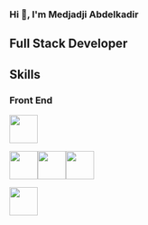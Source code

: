 ### Hi 👋, l'm Medjadji Abdelkadir
## Full Stack Developer
## Skills
### Front End
[<img src="https://www.vectorlogo.zone/logos/w3_html5/w3_html5-icon.svg" width="50px" height="50px">](https://www.w3.org/TR/CSS/#css)


<img src="https://www.vectorlogo.zone/logos/w3_css/w3_css-icon.svg"  width="50px" height="50px"><img src="https://www.vectorlogo.zone/logos/tailwindcss/tailwindcss-icon.svg"  width="50px" height="50px"><img src="https://www.vectorlogo.zone/logos/getbootstrap/getbootstrap-icon.svg"  width="50px" height="50px">



<img src=""  width="50px" height="50px">

<!--
**MedjadjiAbdelkadir/MedjadjiAbdelkadir** is a ✨ _special_ ✨ repository because its `README.md` (this file) appears on your GitHub profile.

## My Content :

Here are some ideas to get you started:

- 🔭 I’m currently working on ...
- 🌱 I’m currently learning ...
- 👯 I’m looking to collaborate on ...
- 🤔 I’m looking for help with ...
- 💬 Ask me about ...
- 📫 How to reach me: ...
- 😄 Pronouns: ...
- ⚡ Fun fact: ...
-->
